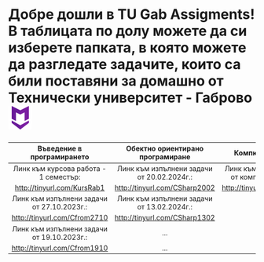 # Добре дошли в TU Gab Assigments! В таблицата по долу можете да си изберете папката, в която можете да разгледате задачите, които са били поставяни за домашно от Технически университет - Габрово ![alt text](https://github.com/adam-p/markdown-here/raw/master/src/common/images/icon48.png "Банер на TU Gab Assigments")

| Въведение в програмирането | Обектно ориентирано програмиране | Компютърна графика |
| :-------------: | :-------------: | :-----: |
| Линк към курсова работа - 1 семестър: | Линк към изпълнени задачи от 20.02.2024г.: | Линк към изпълнени задачи от компютърна графика: |
| http://tinyurl.com/KursRab1 | http://tinyurl.com/CSharp2002  | http://tinyurl.com/CompGraphs |
| Линк към изпълнени задачи от 27.10.2023г.: | Линк към изпълнени задачи от 13.02.2024г.: | ... |
| http://tinyurl.com/Cfrom2710 | http://tinyurl.com/CSharp1302 | ... |
| Линк към изпълнени задачи от 19.10.2023г.: | ... | ... |
| http://tinyurl.com/Cfrom1910 | ... | ... |

<!--

|  |  |  |
| ------------- | :-------------: | -----: |

## Линк към изпълнени задачи от 20.02.2024г.:
### https://github.com/BobiG04/TUGabAssigments/tree/master/C%23/20_02_2024

## Линк към изпълнени задачи от 13.02.2024г.:
### https://github.com/BobiG04/TUGabAssigments/tree/master/C%23/13_02_2024
 
## Линк към курсова работа - 1 семестър:
### https://github.com/BobiG04/TUGabAssigments/tree/master/C/KursRab_1Kurs_1Semester

## Линк към изпълнени задачи от 27.10.2023г.:
### https://github.com/BobiG04/TUGabAssigments/tree/master/C/IfElse

## Линк към изпълнени задачи от 19.10.2023г.:
### https://github.com/BobiG04/TUGabAssigments/tree/master/C/Formulas/Formulas-19.10.2023

-- Shortened links

### https://github.com/BobiG04/TUGabAssigments/tree/master/C/KursRab_1Kurs_1Semester
http://tinyurl.com/KursRab1

### https://github.com/BobiG04/TUGabAssigments/tree/master/C%23/20_02_2024
http://tinyurl.com/CSharp2002

https://github.com/BobiG04/TUGabAssigments/tree/master/%D0%9A%D0%BE%D0%BC%D0%BF%D1%8E%D1%82%D1%8A%D1%80%D0%BD%D0%B0%20%D0%B3%D1%80%D0%B0%D1%84%D0%B8%D0%BA%D0%B0
http://tinyurl.com/CompGraphs

### https://github.com/BobiG04/TUGabAssigments/tree/master/C%23/13_02_2024
http://tinyurl.com/CSharp1302

### https://github.com/BobiG04/TUGabAssigments/tree/master/C/IfElse
http://tinyurl.com/Cfrom2710

### https://github.com/BobiG04/TUGabAssigments/tree/master/C/Formulas/Formulas-19.10.2023
http://tinyurl.com/Cfrom1910

-->